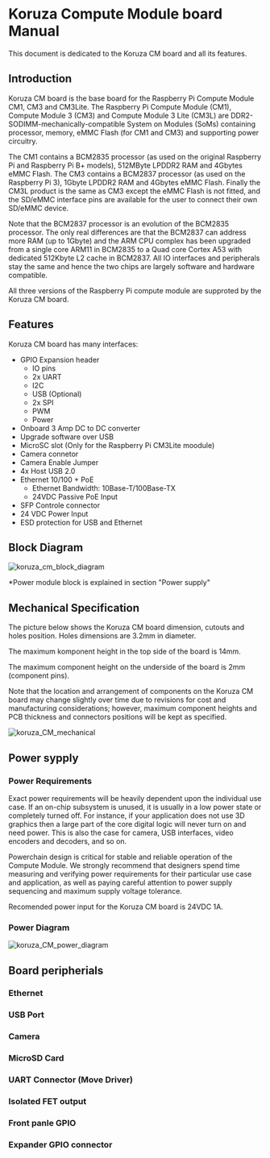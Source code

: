 # Koruza Compute Module board Manual

This document is dedicated to the Koruza CM board and all its features. 

## Introduction
Koruza CM board is the base board for the Raspberry Pi Compute Module CM1, CM3 and CM3Lite. The Raspberry Pi Compute Module (CM1), Compute Module 3 (CM3) and Compute Module 3 Lite
(CM3L) are DDR2-SODIMM-mechanically-compatible System on Modules (SoMs) containing processor, memory, eMMC Flash (for CM1 and CM3) and supporting power circuitry.

The CM1 contains a BCM2835 processor (as used on the original Raspberry Pi and Raspberry Pi B+ models), 512MByte LPDDR2 RAM and 4Gbytes eMMC Flash. The CM3 contains a BCM2837 processor (as used on the Raspberry Pi 3), 1Gbyte LPDDR2 RAM and 4Gbytes eMMC Flash. Finally the CM3L product is the same as CM3 except the eMMC Flash is not fitted, and the SD/eMMC interface pins are available for the user to connect their own SD/eMMC device.

Note that the BCM2837 processor is an evolution of the BCM2835 processor. The only real differences are that the BCM2837 can address more RAM (up to 1Gbyte) and the ARM CPU complex has been upgraded from a single core ARM11 in BCM2835 to a Quad core Cortex A53 with dedicated 512Kbyte L2 cache in BCM2837. All IO interfaces and peripherals stay the same and hence the two chips are largely software and hardware compatible.

All three versions of the Raspberry Pi compute module are supproted by the Koruza CM board.

## Features
Koruza CM board has many interfaces:
* GPIO Expansion header
  * IO pins
  * 2x UART
  * I2C
  * USB (Optional)
  * 2x SPI
  * PWM
  * Power
* Onboard 3 Amp DC to DC converter
* Upgrade software over USB
* MicroSC slot (Only for the Raspberry Pi CM3Lite moodule)
* Camera connetor
* Camera Enable Jumper
* 4x Host USB 2.0
* Ethernet 10/100 + PoE
  * Ethernet Bandwidth: 10Base-T/100Base-TX
  * 24VDC Passive PoE Input
* SFP Controle connector
* 24 VDC Power Input
* ESD protection for USB and Ethernet

## Block Diagram
![koruza_cm_block_diagram](https://github.com/IRNAS/koruza-compute-module/blob/board_1.x/pics/koruza_cm_diagram.png)

*Power module block is explained in section "Power supply"

## Mechanical Specification
The picture below shows the Koruza CM board dimension, cutouts and holes position. Holes dimensions are 3.2mm in diameter.

The maximum komponent height in the top side of the board is 14mm.

The maximum component height on the underside of the board is 2mm (component pins).

Note that the location and arrangement of components on the Koruza CM board may change slightly
over time due to revisions for cost and manufacturing considerations; however, maximum component
heights and PCB thickness and connectors positions will be kept as specified.

![koruza_CM_mechanical](https://github.com/IRNAS/koruza-compute-module/blob/board_1.x/pics/koruza_CM_mechanical.png)


## Power sypply
  ### Power Requirements
  
Exact power requirements will be heavily dependent upon the individual use case. If an on-chip subsystem is unused, it is usually in a low power state or completely turned off. For instance, if your application does not use 3D graphics then a large part of the core digital logic will never turn on and need power. This is also the case for camera, USB interfaces, video encoders and decoders, and so on.

Powerchain design is critical for stable and reliable operation of the Compute Module. We strongly recommend that designers spend time measuring and verifying power requirements for their particular use case and application, as well as paying careful attention to power supply sequencing and maximum supply voltage tolerance.

Recomended power input for the Koruza CM board is 24VDC 1A. 
  
  ### Power Diagram
  ![koruza_CM_power_diagram](https://github.com/IRNAS/koruza-compute-module/blob/board_1.x/pics/koruza_cm_power_diagram.png)
  
  
## Board peripherials
  ### Ethernet 
  
  ### USB Port
  ### Camera
  ### MicroSD Card
  ### UART Connector (Move Driver)
  ### Isolated FET output
  ### Front panle GPIO
  ### Expander GPIO connector
  
